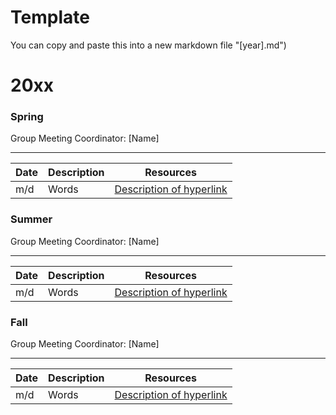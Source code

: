 # Template 
You can copy and paste this into a new markdown file "[year].md")
# 20xx
### Spring
Group Meeting Coordinator: [Name]

---
| Date | Description| Resources |
|---|---|---|
| m/d | Words|[Description of hyperlink]()|

### Summer
Group Meeting Coordinator: [Name]

---
| Date | Description| Resources |
|---|---|---|
| m/d | Words|[Description of hyperlink]()|

### Fall
Group Meeting Coordinator: [Name]

---
| Date | Description| Resources |
|---|---|---|
| m/d | Words|[Description of hyperlink]()|